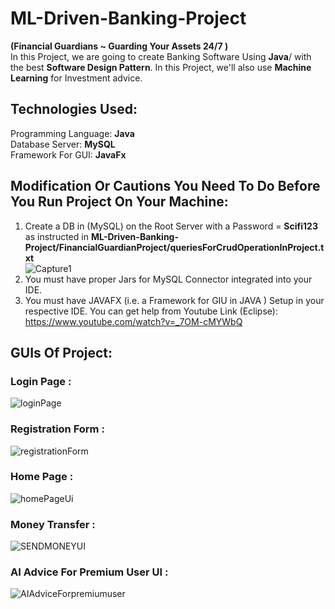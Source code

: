 # ML-Driven-Banking-Project
**(Financial Guardians ~ Guarding Your Assets 24/7 )**  
In this Project, we are going to create Banking Software Using **Java**/ with the best **Software Design Pattern**. In this Project, we'll also use **Machine Learning** for Investment advice.
## Technologies Used:
Programming Language: **Java**  
Database Server: **MySQL**  
Framework For GUI: **JavaFx**
## Modification Or Cautions You Need To Do Before You Run Project On Your Machine:
1) Create a DB in (MySQL) on the Root Server with a Password = **Scifi123** as instructed in **ML-Driven-Banking-Project/FinancialGuardianProject/queriesForCrudOperationInProject.txt**  
![Capture1](https://github.com/abdullahZahid951/ML-Driven-Banking-Project/assets/140307221/74d1cfcb-0202-4963-bb4a-5a0ab792222d)
2) You must have proper Jars for MySQL Connector integrated into your IDE.
3) You must have JAVAFX (i.e. a Framework for GIU in JAVA ) Setup in your respective IDE. You can get help from Youtube Link (Eclipse): https://www.youtube.com/watch?v=_7OM-cMYWbQ
## GUIs Of Project:
### Login Page :
![loginPage](https://github.com/abdullahZahid951/ML-Driven-Banking-Project/assets/140307221/e880efd3-9bc3-4410-93cd-9ade11b545e0)
### Registration Form :
![registrationForm](https://github.com/abdullahZahid951/ML-Driven-Banking-Project/assets/140307221/83b1a333-5756-42c2-b706-58806f5d202d)
### Home Page :
![homePageUi](https://github.com/abdullahZahid951/ML-Driven-Banking-Project/assets/140307221/77d28591-dcaf-44b5-a039-136c081b244d)
### Money Transfer : 
![SENDMONEYUI](https://github.com/abdullahZahid951/ML-Driven-Banking-Project/assets/140307221/9d7c63db-28b5-4bfe-a1a2-2ed671823d1c)
### AI Advice For Premium User UI :
![AIAdviceForpremiumuser](https://github.com/abdullahZahid951/ML-Driven-Banking-Project/assets/140307221/861c9ae7-c75b-4b87-a782-edb82f555641)

 

